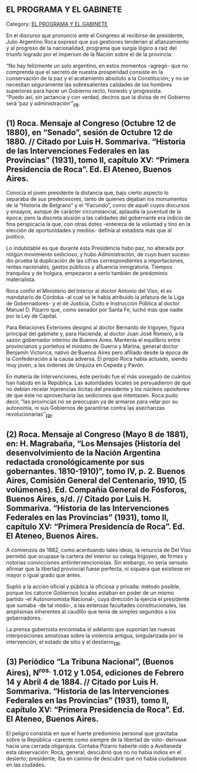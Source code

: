 ## EL PROGRAMA Y EL GABINETE

Category: [EL PROGRAMA Y EL GABINETE](http://descubrircorrientes.com.ar/2012/index.php/4721-corrientes-en-la-familia-argentina-1870-a-la-actualidad/gobiernos-autonomistas-de-gallino-a-ruiz-1880-1897/primer-mandato-presidencial-de-roca/el-programa-y-el-gabinete)

En el discurso que pronunció ante el Congreso al recibirse de presidente, Julio Argentino Roca expresó que sus gestiones tenderían al afianzamiento y al progreso de la nacionalidad, programa que surgía lógico a raíz del triunfo logrado por el imperium de la Nación sobre el de la provincia:

“No hay felizmente un solo argentino, en estos momentos -agregó- que no comprenda que el secreto de nuestra prosperidad consiste en la conservación de la paz y el acatamiento absoluto a la Constitución; y no se necesitan seguramente las sobresalientes calidades de los hombres superiores para hacer un Gobierno recto, honesto y progresista.  
“Puedo así, sin jactancia y con verdad, deciros que la divisa de mi Gobierno será ‘paz y administración’”<sub><strong>(1)</strong></sub>.

## **(1) Roca. Mensaje al Congreso (Octubre 12 de 1880), en “Senado”, sesión de Octubre 12 de 1880. // Citado por Luis H. Sommariva. “Historia de las Intervenciones Federales en las Provincias” (1931), tomo II, capítulo XV: “Primera Presidencia de Roca”. Ed. El Ateneo, Buenos Aires.**

Conocía el joven presidente la distancia que, bajo cierto aspecto lo separaba de sus predecesores, tanto de quienes dejaban los monumentos de la “Historia de Belgrano” y el “Facundo”, como de aquél cuyos discursos y ensayos, aunque de carácter circunstancial, aplaudía la juventud de la época; pero la discreta alusión a las calidades del gobernante era indicio de fina perspicacia la que, con otras dotes -entereza de la voluntad y tino en la elección de oportunidades y medios- definía al estadista más que al político.

Lo indubitable es que durante esta Presidencia hubo paz, no alterada por ningún movimiento sedicioso, y hubo Administración, de cuyo buen suceso dio prueba la duplicación de las cifras correspondientes a importaciones, rentas nacionales, gastos públicos y afluencia inmigratoria. Tiempos tranquilos y de holgura, empezaron a serlo también de predominio materialista.

Roca confió el Ministerio del Interior al doctor Antonio del Viso, el ex mandatario de Córdoba -al cual se le había atribuido la jefatura de la Liga de Gobernadores- y el de Justicia, Culto e Instrucción Pública al doctor Manuel D. Pizarro que, como senador por Santa Fe, luchó más que nadie por la Ley de Capital.

Para Relaciones Exteriores designó al doctor Bernardo de Irigoyen, figura principal del gabinete y, para Hacienda, al doctor Juan José Romero, a la sazón gobernador interino de Buenos Aires. Mantenía el equilibrio entre provincianos y porteños el ministro de Guerra y Marina, general doctor Benjamín Victorica, nativo de Buenos Aires pero afiliado desde la época de la Confederación a la causa adversa. El propio Roca había actuado, siendo muy joven, a las órdenes de Urquiza en Cepeda y Pavón.

En materia de Intervenciones, este período fue el más sosegado de cuántos han habido en la República. Las autoridades locales se persuadieron de que no debían recelar injerencias ilícitas del presidente y los núcleos opositores de que éste no aprovecharía las sediciones que intentasen. Roca pudo decir, “las provincias no se preocupan ya de armarse para velar por su autonomía, ni sus Gobiernos de garantirse contra las asechanzas revolucionarias’’<sub><strong>(2)</strong></sub>.

## **(2) Roca. Mensaje al Congreso (Mayo 8 de 1881), en: H. Magrabaña, “Los Mensajes (Historia del desenvolvimiento de la Nación Argentina redactada cronológicamente por sus gobernantes. 1810-1910)”, tomo IV, p. 2. Buenos Aires, Comisión General del Centenario, 1910, (5 volúmenes). Ed. Compañía General de Fósforos, Buenos Aires, s/d. // Citado por Luis H. Sommariva. “Historia de las Intervenciones Federales en las Provincias” (1931), tomo II, capítulo XV: “Primera Presidencia de Roca”. Ed. El Ateneo, Buenos Aires.**

A comienzos de 1882, como acentuando tales ideas, la renuncia de Del Viso permitió que ocupase la cartera del Interior su colega Irigoyen, de firmes y notorias convicciones antiintervencionistas. Sin embargo, no sería sensato afirmar que la libertad provincial fuese perfecta, ni siquiera que existiese en mayor o igual grado que antes.

Suplió a la acción oficial y pública la oficiosa y privada: método posible, porque los catorce Gobiernos locales estaban en poder de un mismo partido -el Autononomista Nacional-, cuya dirección la ejercía el presidente que sumaba -de tal modo-, a las extensas facultades constitucionales, las amplísimas inherentes al caudillo que tenía de simples segundos a los gobernadores.

La prensa gubernista encomiaba el adelanto que suponían las nuevas interposiciones amistosas sobre la violencia antigua, singularizada por la intervención, el estado de sitio y el destierro<sub><strong>(3)</strong></sub>.

## **(3) Periódico “La Tribuna Nacional”, (Buenos Aires), N<sup>ros.</sup> 1.012 y 1.054, ediciones de Febrero 14 y Abril 4 de 1884. // Citado por Luis H. Sommariva. “Historia de las Intervenciones Federales en las Provincias” (1931), tomo II, capítulo XV: “Primera Presidencia de Roca”. Ed. El Ateneo, Buenos Aires.**

El peligro consistía en que el fuerte predominio personal que gravitaba sobre la República -carente como siempre de la libertad de voto- derivase hacia una cerrada oligarquía. Contaba Pizarro haberle oído a Avellaneda esta observación: Roca, general, descubrió que no no había indios en el desierto; presidente, iba en camino de descubrir que no había ciudadanos en las ciudades.